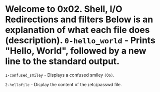 # Welcome to 0x02. Shell, I/O Redirections and filters                                                                                                              Below is an explanation of what each file does (description).                                                                                                       `0-hello_world` - Prints "Hello, World", followed by a new line to the standard output.

`1-confused_smiley` - Displays a confused smiley `(Ôo)`.

`2-hellofile` - Display the content of the /etc/passwd file.  
